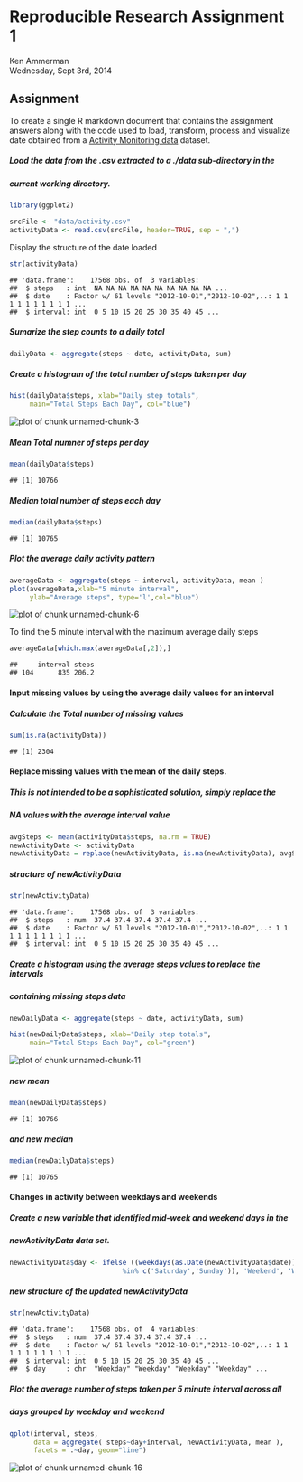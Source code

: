 # Reproducible Research Assignment 1
Ken Ammerman  
Wednesday, Sept 3rd, 2014  


## Assignment
To create a single R markdown document that contains the assignment answers 
along with the code used to load, transform, process and visualize date 
obtained from a [Activity Monitoring data](https://d396qusza40orc.cloudfront.net/repdata/data/activity.zip) dataset.


##### Load the data from the .csv extracted to a ./data sub-directory in the 
##### current working directory.


```r
library(ggplot2)

srcFile <- "data/activity.csv"
activityData <- read.csv(srcFile, header=TRUE, sep = ",")
```

Display the structure of the date loaded

```r
str(activityData)
```

```
## 'data.frame':	17568 obs. of  3 variables:
##  $ steps   : int  NA NA NA NA NA NA NA NA NA NA ...
##  $ date    : Factor w/ 61 levels "2012-10-01","2012-10-02",..: 1 1 1 1 1 1 1 1 1 1 ...
##  $ interval: int  0 5 10 15 20 25 30 35 40 45 ...
```

##### Sumarize the step counts to a daily total 


```r
dailyData <- aggregate(steps ~ date, activityData, sum)
```

##### Create a histogram of the total number of steps taken per day


```r
hist(dailyData$steps, xlab="Daily step totals", 
     main="Total Steps Each Day", col="blue")
```

![plot of chunk unnamed-chunk-3](./PA1_template_files/figure-html/unnamed-chunk-3.png) 

##### Mean Total numner of steps per day

```r
mean(dailyData$steps)
```

```
## [1] 10766
```

##### Median total number of steps each day

```r
median(dailyData$steps)
```

```
## [1] 10765
```


##### Plot the average daily activity pattern

```r
averageData <- aggregate(steps ~ interval, activityData, mean )
plot(averageData,xlab="5 minute interval",
     ylab="Average steps", type='l',col="blue")
```

![plot of chunk unnamed-chunk-6](./PA1_template_files/figure-html/unnamed-chunk-6.png) 

To find the 5 minute interval with the maximum average daily steps

```r
averageData[which.max(averageData[,2]),]
```

```
##     interval steps
## 104      835 206.2
```



#### Input missing values by using the average daily values for an interval
##### Calculate the Total number of missing values

```r
sum(is.na(activityData))
```

```
## [1] 2304
```


#### Replace missing values with the mean of the daily steps.
##### This is not intended to be a sophisticated solution, simply replace the
##### NA values with the average interval value

```r
avgSteps <- mean(activityData$steps, na.rm = TRUE)
newActivityData <- activityData
newActivityData = replace(newActivityData, is.na(newActivityData), avgSteps)
```

##### structure of newActivityData

```r
str(newActivityData)
```

```
## 'data.frame':	17568 obs. of  3 variables:
##  $ steps   : num  37.4 37.4 37.4 37.4 37.4 ...
##  $ date    : Factor w/ 61 levels "2012-10-01","2012-10-02",..: 1 1 1 1 1 1 1 1 1 1 ...
##  $ interval: int  0 5 10 15 20 25 30 35 40 45 ...
```


##### Create a histogram using the average steps values to replace the intervals
##### containing missing steps data

```r
newDailyData <- aggregate(steps ~ date, activityData, sum)

hist(newDailyData$steps, xlab="Daily step totals", 
     main="Total Steps Each Day", col="green")
```

![plot of chunk unnamed-chunk-11](./PA1_template_files/figure-html/unnamed-chunk-11.png) 

##### new mean

```r
mean(newDailyData$steps)
```

```
## [1] 10766
```

##### and new median

```r
median(newDailyData$steps)
```

```
## [1] 10765
```

#### Changes in activity between weekdays and weekends
##### Create a new variable that identified mid-week and weekend days in the
##### newActivityData data set.

```r
newActivityData$day <- ifelse ((weekdays(as.Date(newActivityData$date)) 
                            %in% c('Saturday','Sunday')), 'Weekend', 'Weekday')
```

##### new structure of the updated newActivityData

```r
str(newActivityData)
```

```
## 'data.frame':	17568 obs. of  4 variables:
##  $ steps   : num  37.4 37.4 37.4 37.4 37.4 ...
##  $ date    : Factor w/ 61 levels "2012-10-01","2012-10-02",..: 1 1 1 1 1 1 1 1 1 1 ...
##  $ interval: int  0 5 10 15 20 25 30 35 40 45 ...
##  $ day     : chr  "Weekday" "Weekday" "Weekday" "Weekday" ...
```

##### Plot the average number of steps taken per 5 minute interval across all 
##### days grouped by weekday and weekend

```r
qplot(interval, steps, 
      data = aggregate( steps~day+interval, newActivityData, mean ),
      facets = .~day, geom="line")
```

![plot of chunk unnamed-chunk-16](./PA1_template_files/figure-html/unnamed-chunk-16.png) 
